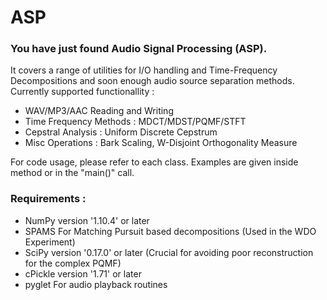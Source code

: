 # ASP

### You have just found Audio Signal Processing (ASP).
It covers a range of utilities for I/O handling and Time-Frequency Decompositions and soon enough audio source separation methods.
Currently supported functionallity :
- WAV/MP3/AAC Reading and Writing
- Time Frequency Methods : MDCT/MDST/PQMF/STFT
- Cepstral Analysis : Uniform Discrete Cepstrum
- Misc Operations : Bark Scaling, W-Disjoint Orthogonality Measure

For code usage, please refer to each class. Examples are given inside method or in the "main()" call.

### Requirements :
- NumPy version   '1.10.4' or later
- SPAMS		   For Matching Pursuit based decompositions (Used in the WDO Experiment)
- SciPy version   '0.17.0' or later (Crucial for avoiding poor reconstruction for the complex PQMF)
- cPickle version '1.71' or later
- pyglet           For audio playback routines

